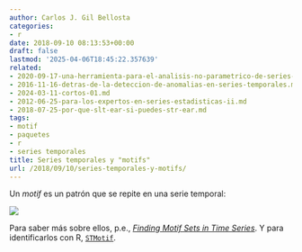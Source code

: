 ```yaml
---
author: Carlos J. Gil Bellosta
categories:
- r
date: 2018-09-10 08:13:53+00:00
draft: false
lastmod: '2025-04-06T18:45:22.357639'
related:
- 2020-09-17-una-herramienta-para-el-analisis-no-parametrico-de-series-temporales.md
- 2016-11-16-detras-de-la-deteccion-de-anomalias-en-series-temporales.md
- 2024-03-11-cortos-01.md
- 2012-06-25-para-los-expertos-en-series-estadisticas-ii.md
- 2018-07-25-por-que-slt-ear-si-puedes-str-ear.md
tags:
- motif
- paquetes
- r
- series temporales
title: Series temporales y "motifs"
url: /2018/09/10/series-temporales-y-motifs/
---
```


Un _motif_ es un patrón que se repite en una serie temporal:

![](/wp-uploads/2018/09/motif.png#center)

Para saber más sobre ellos, p.e., [_Finding Motif Sets in Time Series_](https://arxiv.org/pdf/1407.3685.pdf). Y para identificarlos con R, [`STMotif`](https://cran.r-project.org/package=STMotif).